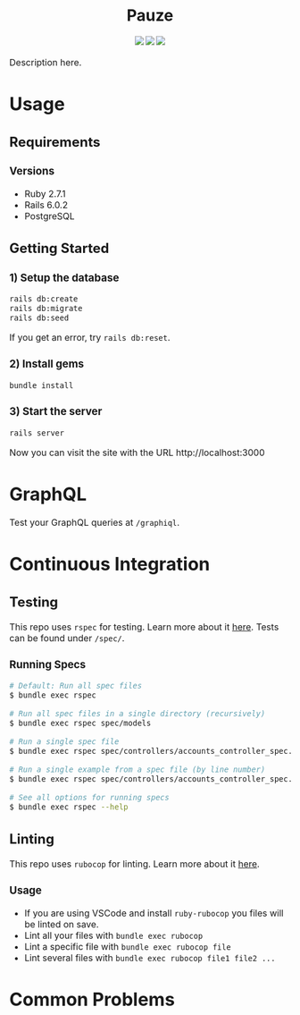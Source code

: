 <h1 align="center">
  Pauze
</h1>

<div align="center">
  <h4>
    <a href="https://github.com/Team-Chicken-Nuggets/fydp-backend/commits/main"><img src="https://img.shields.io/github/last-commit/Team-Chicken-Nuggets/fydp-backend"/></a>
    <a href="https://github.com/Team-Chicken-Nuggets/fydp-backend/issues"><img src="https://img.shields.io/github/issues-raw/Team-Chicken-Nuggets/fydp-backend"/></a>
    <a href="https://github.com/Team-Chicken-Nuggets/fydp-backend/pulls"><img src="https://img.shields.io/github/issues-pr/Team-Chicken-Nuggets/fydp-backend"/></a>
</div>
<p><font size="3">
Description here.</p>

# Usage

## Requirements

### Versions
- Ruby 2.7.1
- Rails 6.0.2
- PostgreSQL

## Getting Started

### 1) Setup the database

```bash
rails db:create
rails db:migrate
rails db:seed
```

If you get an error, try `rails db:reset`.

### 2) Install gems

```bash
bundle install
```

### 3) Start the server

```bash
rails server
```
Now you can visit the site with the URL http://localhost:3000


# GraphQL

Test your GraphQL queries at `/graphiql`.

# Continuous Integration

## Testing

This repo uses `rspec` for testing. Learn more about it <a href="https://rspec.info/">here</a>. Tests can be found under `/spec/`. 

### Running Specs

```sh
# Default: Run all spec files
$ bundle exec rspec

# Run all spec files in a single directory (recursively)
$ bundle exec rspec spec/models

# Run a single spec file
$ bundle exec rspec spec/controllers/accounts_controller_spec.rb

# Run a single example from a spec file (by line number)
$ bundle exec rspec spec/controllers/accounts_controller_spec.rb:8

# See all options for running specs
$ bundle exec rspec --help
```

## Linting

This repo uses `rubocop` for linting. Learn more about it <a href="https://rubocop.org/">here</a>.

### Usage
- If you are using VSCode and install `ruby-rubocop` you files will be linted on save.
- Lint all your files with `bundle exec rubocop`
- Lint a specific file with `bundle exec rubocop file`
- Lint several files with `bundle exec rubocop file1 file2 ...`

# Common Problems


